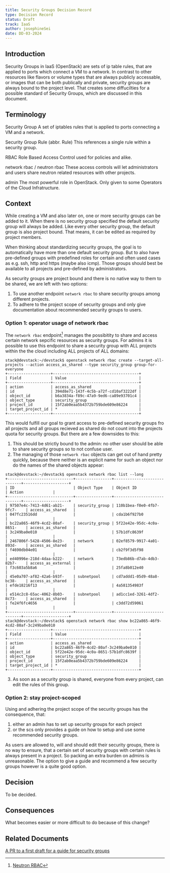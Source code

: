 ```yaml
---
title: Security Groups Decision Record
type: Decision Record
status: Draft
track: IaaS
author: josephineSei
date: DD-03-2024
---
```


## Introduction

Security Groups in IaaS (OpenStack) are sets of ip table rules, that are applied to ports which connect a VM to a network.
In contrast to other resources like flavors or volume types that are always publicly accessable, or images that can be both publically and private, security groups are always bound to the project level.
That creates some diffucilties for a possible standard of Security Groups, which are discussed in this document.

## Terminology

Security Group
  A set of iptables rules that is applied to ports connecting a VM and a network.

Security Group Rule (abbr. Rule)
  This references a single rule within a security group.

RBAC
  Role Based Access Control used for policies and alike.

network rbac / neutron rbac
  These access controls will let administrators and users share neutron related resources with other projects.

admin
  The most powerful role in OpenStack. Only given to some Operators of the Cloud Infratructure.

## Context

While creating a VM and also later on, one or more security groups can be added to it.
When there is no security group specified the default security group will always be added.
Like every other security group, the default group is also project bound.
That means, it can be edited as required by project members.

When thinking about standardizing security groups, the goal is to automatically have more than one default security group.
But to also have pre-defined groups with predefined roles for certain and often used cases as e.g. ssh, http and https (maybe also icmp).
Those groups should best be available to all projects and pre-defined by administrators.

As security groups are project bound and there is no native way to them to be shared, we are left with two options:

1. To use another endpoint `network rbac` to share security groups among different projects.
2. To adhere to the project scope of security groups and only give documentation about recommended security groups to users.

### Option 1: operator usage of network rbac

The `network rbac` endpoint[^1] manages the possibitity to share and access certain network sepcific resources as security groups.
For admins it is possible to use this endpoint to share a security group with ALL projects within the the cloud including ALL projects of ALL domains:

```
stack@devstack:~/devstack$ openstack network rbac create --target-all-projects --action access_as_shared --type security_group group-for-everyone
+-------------------+--------------------------------------+
| Field             | Value                                |
+-------------------+--------------------------------------+
| action            | access_as_shared                     |
| id                | 394d8e71-143f-4c5b-a72f-cd10af3222df |
| object_id         | b6a3834a-f89c-47a9-9ed6-ca89e93701c4 |
| object_type       | security_group                       |
| project_id        | 15f2ab0eaa5b4372b759bde609e86224     |
| target_project_id | *                                    |
+-------------------+--------------------------------------+
```

This would fulfill our goal to grant access to pre-defined security groups fro all projects and all groups recieved as shared do not count into the projects quota for security groups.
But there are a few downsides to this:

1. This should be strictly bound to the admin: no other user should be able to share security groups so to not confuse user.
2. The managing of those `network rbac` objects can get out of hand pretty quickly, because there neither is an explicit name for such an object nor do the names of the shared objects appear:

```
stack@devstack:~/devstack$ openstack network rbac list --long
+-----------------------------+----------------+-----------------------------+--------------------+
| ID                          | Object Type    | Object ID                   | Action             |
+-----------------------------+----------------+-----------------------------+--------------------+
| 97507e4c-7413-4d61-ab21-    | security_group | 110b1bea-f0e0-4fb7-9fc7-    | access_as_shared   |
| 047fc23516dd                |                | cda1b6f927b0                |                    |
| bc22a865-46f9-4cd2-80af-    | security_group | 5f22e42e-95dc-4c0a-8651-    | access_as_shared   |
| 3c249ba0e010                |                | 57b1dfc8639f                |                    |
| 2467806f-5428-4506-8e23-    | network        | 02ef8579-9917-4a01-893d-    | access_as_shared   |
| f4690db04e01                |                | cb2f9f3d5f98                |                    |
| ed40996e-218d-4daa-b222-    | network        | 73edb86b-d7ab-4db3-82b7-    | access_as_external |
| f3c603a5b8a6                |                | 25fa8b012e40                |                    |
| 45e0a707-af82-42a6-b93f-    | subnetpool     | cd7addd1-05d9-48a8-bc38-    | access_as_shared   |
| efde18216f13                |                | 4a581354983f                |                    |
| e514c2c8-65ac-4062-8b03-    | subnetpool     | ad1cc1ed-3261-4df2-8c73-    | access_as_shared   |
| fe24f6fc4656                |                | c3dd72d59061                |                    |
+-----------------------------+----------------+-----------------------------+--------------------+
stack@devstack:~/devstack$ openstack network rbac show bc22a865-46f9-4cd2-80af-3c249ba0e010
+-------------------+--------------------------------------+
| Field             | Value                                |
+-------------------+--------------------------------------+
| action            | access_as_shared                     |
| id                | bc22a865-46f9-4cd2-80af-3c249ba0e010 |
| object_id         | 5f22e42e-95dc-4c0a-8651-57b1dfc8639f |
| object_type       | security_group                       |
| project_id        | 15f2ab0eaa5b4372b759bde609e86224     |
| target_project_id | *                                    |
+-------------------+--------------------------------------+
```

3. As soon as a security group is shared, everyone from every project, can edit the rules of this group.

[^1]: [Neutron RBAC](https://docs.openstack.org/neutron/latest/admin/config-rbac.html)

### Option 2: stay project-scoped

Using and adhering the project scope of the security groups has the consequence, that:

1. either an admin has to set up security groups for each project
2. or the scs only provides a guide on how to setup and use some recommended security groups.

As users are allowed to, will and should edit their security groups, there is no way to ensure, that a certain set of security groups with certain rules is always present in a project.
So packing an extra burden on admins is unreasonable.
The option to give a guide and recommend a few security groups however is a quite good option.

## Decision

To be decided.

## Consequences

What becomes easier or more difficult to do because of this change?

## Related Documents

[A PR to a first draft for a guide for security groups](https://github.com/SovereignCloudStack/docs/pull/142)
